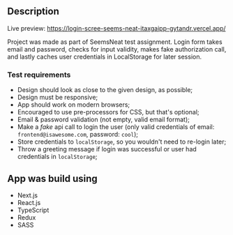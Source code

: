 ## Description
Live preview: https://login-scree-seems-neat-itaxgaipp-gytandr.vercel.app/

Project was made as part of SeemsNeat test assignment.
Login form takes email and password, checks for input validity, makes fake authorization call, and lastly caches user credentials in LocalStorage for later session.

### Test requirements

- Design should look as close to the given design, as possible;
- Design must be responsive;
- App should work on modern browsers;
- Encouraged to use pre-processors for CSS, but that's optional;
- Email & password validation (not empty, valid email format);
- Make a _fake_ api call to login the user (only valid credentials of email: `frontend@isawesome.com`, password: `cool`);
- Store credentials to `localStorage`, so you wouldn't need to re-login later;
- Throw a greeting message if login was successful or user had credentials in `localStorage`;

## App was build using

- Next.js
- React.js
- TypeScript
- Redux
- SASS

